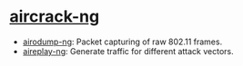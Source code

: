 # [aircrack-ng](https://www.aircrack-ng.org)

* [airodump-ng](tools/network/airodump-ng): Packet capturing of raw 802.11 frames.
* [aireplay-ng](tools/network/aireplay-ng): Generate traffic for different attack vectors.
